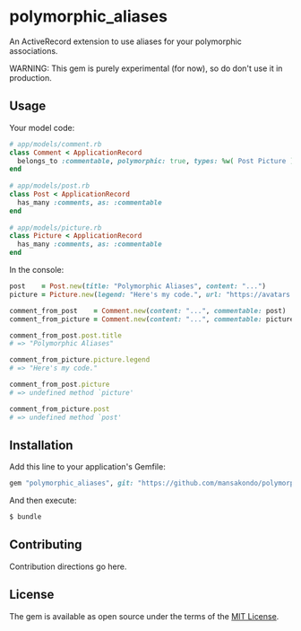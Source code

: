 # polymorphic_aliases
An ActiveRecord extension to use aliases for your polymorphic associations.

WARNING: This gem is purely experimental (for now), so do don't use it in production.
## Usage
Your model code:
```ruby    
# app/models/comment.rb    
class Comment < ApplicationRecord    
  belongs_to :commentable, polymorphic: true, types: %w( Post Picture )    
end    
    
# app/models/post.rb    
class Post < ApplicationRecord    
  has_many :comments, as: :commentable    
end    
    
# app/models/picture.rb    
class Picture < ApplicationRecord    
  has_many :comments, as: :commentable    
end
```
In the console:
```ruby
post    = Post.new(title: "Polymorphic Aliases", content: "...")
picture = Picture.new(legend: "Here's my code.", url: "https://avatars.githubusercontent.com/u/47113995?v=4")

comment_from_post    = Comment.new(content: "...", commentable: post)
comment_from_picture = Comment.new(content: "...", commentable: picture)

comment_from_post.post.title
# => "Polymorphic Aliases"

comment_from_picture.picture.legend
# => "Here's my code."

comment_from_post.picture
# => undefined method `picture'

comment_from_picture.post
# => undefined method `post'
```

## Installation
Add this line to your application's Gemfile:

```ruby
gem "polymorphic_aliases", git: "https://github.com/mansakondo/polymorphic_aliases.git"
```

And then execute:
```bash
$ bundle
```

## Contributing
Contribution directions go here.

## License
The gem is available as open source under the terms of the [MIT License](https://opensource.org/licenses/MIT).
